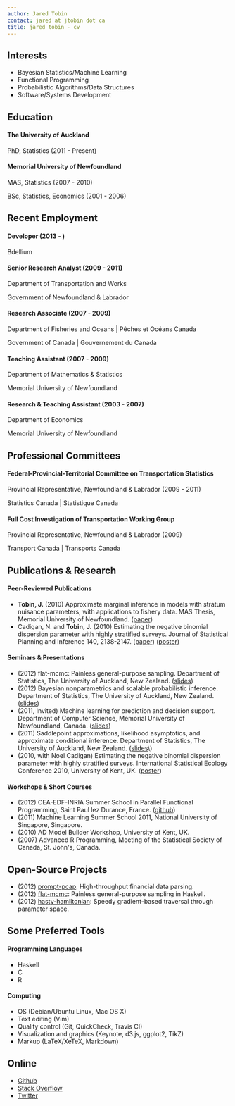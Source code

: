 ```yaml
---
author: Jared Tobin
contact: jared at jtobin dot ca
title: jared tobin - cv
---
```


Interests
---------

*   Bayesian Statistics/Machine Learning
*   Functional Programming
*   Probabilistic Algorithms/Data Structures
*   Software/Systems Development

Education
---------

#### The University of Auckland
PhD, Statistics (2011 - Present)

#### Memorial University of Newfoundland
MAS, Statistics (2007 - 2010)

BSc, Statistics, Economics (2001 - 2006)

Recent Employment 
-----------------

#### Developer (2013 - )
Bdellium 

#### Senior Research Analyst (2009 - 2011)
Department of Transportation and Works

Government of Newfoundland & Labrador

#### Research Associate (2007 - 2009)
Department of Fisheries and Oceans | Pêches et Océans Canada

Government of Canada | Gouvernement du Canada

#### Teaching Assistant (2007 - 2009)
Department of Mathematics & Statistics

Memorial University of Newfoundland

#### Research & Teaching Assistant (2003 - 2007)
Department of Economics

Memorial University of Newfoundland

Professional Committees
-----------------------

#### Federal-Provincial-Territorial Committee on Transportation Statistics
Provincial Representative, Newfoundland & Labrador (2009 - 2011)

Statistics Canada | Statistique Canada

#### Full Cost Investigation of Transportation Working Group
Provincial Representative, Newfoundland & Labrador (2009)

Transport Canada | Transports Canada

Publications & Research
-----------------------

#### Peer-Reviewed Publications

*   **Tobin, J.** (2010) Approximate marginal inference in models with stratum nuisance parameters, with applications to fishery data. MAS Thesis, Memorial University of Newfoundland. \([paper](http://jtobin.ca/portfolio/jTobin_MAS_thesis.pdf)\)
*   Cadigan, N. and **Tobin, J.** (2010) Estimating the negative binomial dispersion parameter with highly stratified surveys. Journal of Statistical Planning and Inference 140, 2138-2147. \([paper](http://www.sciencedirect.com/science/article/pii/S037837581000087X)\) \([poster](http://jtobin.ca/portfolio/isec2010_poster.pdf)\)

#### Seminars & Presentations

*   \(2012\) flat-mcmc: Painless general-purpose sampling. Department of Statistics, The University of Auckland, New Zealand. \([slides](http://jtobin.ca/portfolio/talk_aucklandDec2012.pdf)\)
*   \(2012\) Bayesian nonparametrics and scalable probabilistic inference. Department of Statistics, The University of Auckland, New Zealand. \([slides](http://jtobin.ca/portfolio/talk_aucklandApr2012.pdf)\)
*   \(2011, Invited\) Machine learning for prediction and decision support. Department of Computer Science, Memorial University of Newfoundland, Canada. \([slides](http://jtobin.ca/portfolio/talk_munApr2011.pdf)\)
*   \(2011\) Saddlepoint approximations, likelihood asymptotics, and approximate conditional inference. Department of Statistics, The University of Auckland, New Zealand. \([slides](http://jtobin.ca/portfolio/talk_aucklandFeb2011_slides_handout.pdf")\)
*   \(2010, with Noel Cadigan\) Estimating the negative binomial dispersion parameter with highly stratified surveys. International Statistical Ecology Conference 2010, University of Kent, UK. \([poster](http://jtobin.ca/portfolio/isec2010_poster.pdf)\)

#### Workshops & Short Courses

*   \(2012\) CEA-EDF-INRIA Summer School in Parallel Functional Programming, Saint Paul lez Durance, France. \([github](http://github.com/jtobin/cea-edf-inria-summerschool)\)
*   \(2011\) Machine Learning Summer School 2011, National University of Singapore, Singapore.
*   \(2010\) AD Model Builder Workshop, University of Kent, UK.
*   \(2007\) Advanced R Programming, Meeting of the Statistical Society of Canada, St. John's, Canada.

Open-Source Projects
--------------------

*   \(2012\) [prompt-pcap](http://github.com/jtobin/prompt-pcap): High-throughput financial data parsing.
*   \(2012\) [flat-mcmc](http://jtobin.github.com/flat-mcmc): Painless general-purpose sampling in Haskell.
*   \(2012\) [hasty-hamiltonian](http://github.com/jtobin/hasty-hamiltonian): Speedy gradient-based traversal through parameter space.

Some Preferred Tools
--------------------

#### Programming Languages

*   Haskell
*   C
*   R

#### Computing

*   OS (Debian/Ubuntu Linux, Mac OS X)
*   Text editing (Vim)
*   Quality control (Git, QuickCheck, Travis CI) 
*   Visualization and graphics (Keynote, d3.js, ggplot2, TikZ)
*   Markup (LaTeX/XeTeX, Markdown)

Online
------

*   [Github](http://github.com/jtobin)
*   [Stack Overflow](http://stackoverflow.com/users/1193741/jtobin)
*   [Twitter](http://twitter.com/jaredtobin)
